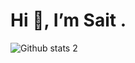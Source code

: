 <h1 align="left"> Hi 👋, I’m Sait .</h1>

![Github stats 2](https://github-readme-stats.vercel.app/api?username=srgul&show_icons=true&theme=radical)

